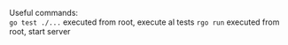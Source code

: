 

Useful commands: <br>
<code>go test ./...</code> executed from root, execute al tests
<code>rgo run</code> executed from root, start server